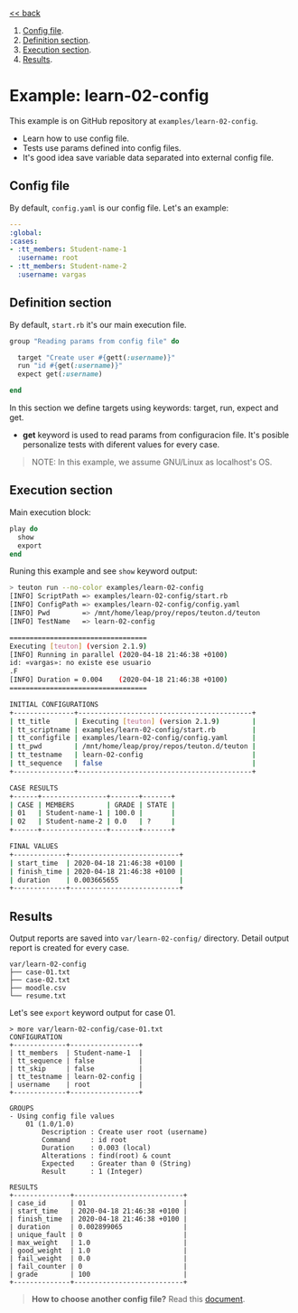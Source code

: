 [<< back](README.md)

1. [Config file](#config-file).
2. [Definition section](#definition-section).
3. [Execution section](#execution-section).
4. [Results](#results).

# Example: learn-02-config

This example is on GitHub repository at `examples/learn-02-config`.

* Learn how to use config file.
* Tests use params defined into config files.
* It's good idea save variable data separated into external config file.

## Config file

By default, `config.yaml` is our config file. Let's an example:

```yaml
---
:global:
:cases:
- :tt_members: Student-name-1
  :username: root
- :tt_members: Student-name-2
  :username: vargas
```

## Definition section

By default, `start.rb` it's our main execution file.

```ruby
group "Reading params from config file" do

  target "Create user #{gett(:username)}"
  run "id #{get(:username)}"
  expect get(:username)

end
```

In this section we define targets using keywords: target, run, expect and get.

* **get** keyword is used to read params from configuracion file. It's posible personalize tests with diferent values for every case.

> NOTE: In this example, we assume GNU/Linux as localhost's OS.

## Execution section

Main execution block:
```ruby
play do
  show
  export
end
```

Runing this example and see `show` keyword output:

```bash
> teuton run --no-color examples/learn-02-config
[INFO] ScriptPath => examples/learn-02-config/start.rb
[INFO] ConfigPath => examples/learn-02-config/config.yaml
[INFO] Pwd        => /mnt/home/leap/proy/repos/teuton.d/teuton
[INFO] TestName   => learn-02-config

==================================
Executing [teuton] (version 2.1.9)
[INFO] Running in parallel (2020-04-18 21:46:38 +0100)
id: «vargas»: no existe ese usuario
.F
[INFO] Duration = 0.004    (2020-04-18 21:46:38 +0100)
==================================

INITIAL CONFIGURATIONS
+---------------+-------------------------------------------+
| tt_title      | Executing [teuton] (version 2.1.9)        |
| tt_scriptname | examples/learn-02-config/start.rb         |
| tt_configfile | examples/learn-02-config/config.yaml      |
| tt_pwd        | /mnt/home/leap/proy/repos/teuton.d/teuton |
| tt_testname   | learn-02-config                           |
| tt_sequence   | false                                     |
+---------------+-------------------------------------------+

CASE RESULTS
+------+----------------+-------+-------+
| CASE | MEMBERS        | GRADE | STATE |
| 01   | Student-name-1 | 100.0 |       |
| 02   | Student-name-2 | 0.0   | ?     |
+------+----------------+-------+-------+

FINAL VALUES
+-------------+---------------------------+
| start_time  | 2020-04-18 21:46:38 +0100 |
| finish_time | 2020-04-18 21:46:38 +0100 |
| duration    | 0.003665655               |
+-------------+---------------------------+
```

## Results

Output reports are saved into `var/learn-02-config/` directory. Detail output report is created for every case.

```
var/learn-02-config
├── case-01.txt
├── case-02.txt
├── moodle.csv
└── resume.txt
```

Let's see `export` keyword output for case 01.

```
> more var/learn-02-config/case-01.txt
CONFIGURATION
+-------------+-----------------+
| tt_members  | Student-name-1  |
| tt_sequence | false           |
| tt_skip     | false           |
| tt_testname | learn-02-config |
| username    | root            |
+-------------+-----------------+

GROUPS
- Using config file values
    01 (1.0/1.0)
        Description : Create user root (username)
        Command     : id root
        Duration    : 0.003 (local)
        Alterations : find(root) & count
        Expected    : Greater than 0 (String)
        Result      : 1 (Integer)

RESULTS
+--------------+---------------------------+
| case_id      | 01                        |
| start_time   | 2020-04-18 21:46:38 +0100 |
| finish_time  | 2020-04-18 21:46:38 +0100 |
| duration     | 0.002899065               |
| unique_fault | 0                         |
| max_weight   | 1.0                       |
| good_weight  | 1.0                       |
| fail_weight  | 0.0                       |
| fail_counter | 0                         |
| grade        | 100                       |
+--------------+---------------------------+
```

> **How to choose another config file?** Read this [document](../commands/example_run.md#3-choosing-config-file).
